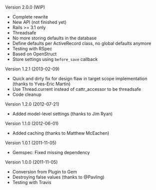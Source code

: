 Version 2.0.0 (WIP)

- Complete rewrite
- New API (not finished yet)
- Rails >= 3.1 only
- Threadsafe
- No more storing defaults in the database
- Define defaults per ActiveRecord class, no global defaults anymore
- Testing with RSpec
- Based on OpenStruct
- Store settings using `before_save` callback


Version 1.2.1 (2013-02-09)

- Quick and dirty fix for design flaw in target scope implementation (thanks to Yves-Eric Martin)
- Use Thread.current instead of cattr_accessor to be threadsafe
- Code cleanup


Version 1.2.0 (2012-07-21)

- Added model-level settings (thanks to Jim Ryan)


Version 1.1.0 (2012-06-01)

- Added caching (thanks to Matthew McEachen)


Version 1.0.1 (2011-11-05)

- Gemspec: Fixed missing dependency


Version 1.0.0 (2011-11-05)

- Conversion from Plugin to Gem
- Destroying false values (thanks to @Pavling)
- Testing with Travis
